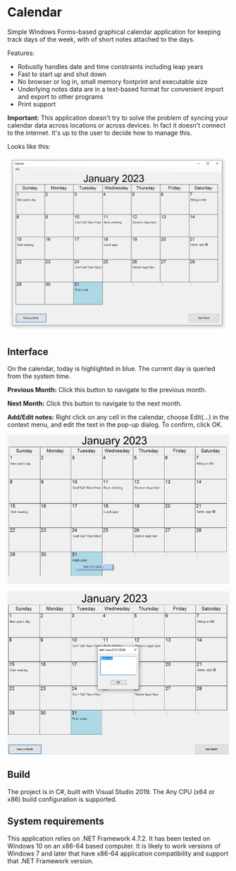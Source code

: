 # Calendar
Simple Windows Forms-based graphical calendar application for keeping track days of the week, with of short notes attached to the days.

Features:
* Robustly handles date and time constraints including leap years
* Fast to start up and shut down
* No browser or log in, small memory footprint and executable size
* Underlying notes data are in a text-based format for convenient import and export to other programs
* Print support

**Important:** This application doesn't try to solve the problem of syncing your calendar data across locations or across devices. In fact it doesn't connect to the internet. It's up to the user to decide how to manage this.

Looks like this:

![Image](https://raw.githubusercontent.com/clandrew/calendar/main/Images/Screenshot.PNG "Image")

## Interface

On the calendar, today is highlighted in blue. The current day is queried from the system time.

**Previous Month:** Click this button to navigate to the previous month.

**Next Month:** Click this button to navigate to the next month.

**Add/Edit notes:** Right click on any cell in the calendar, choose Edit(...) in the context menu, and edit the text in the pop-up dialog. To confirm, click OK.


![Image](https://raw.githubusercontent.com/clandrew/calendar/main/Images/Screenshot2.PNG "Image")


![Image](https://raw.githubusercontent.com/clandrew/calendar/main/Images/Screenshot3.PNG "Image")

## Build
The project is in C#, built with Visual Studio 2019. The Any CPU (x64 or x86) build configuration is supported.

## System requirements
This application relies on .NET Framework 4.7.2. It has been tested on Windows 10 on an x86-64 based computer. It is likely to work versions of Windows 7 and later that have x86-64 application compatibility and support that .NET Framework version.
